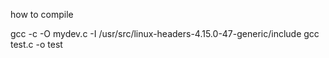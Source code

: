 how to compile

gcc -c -O mydev.c -I /usr/src/linux-headers-4.15.0-47-generic/include
gcc test.c -o test
